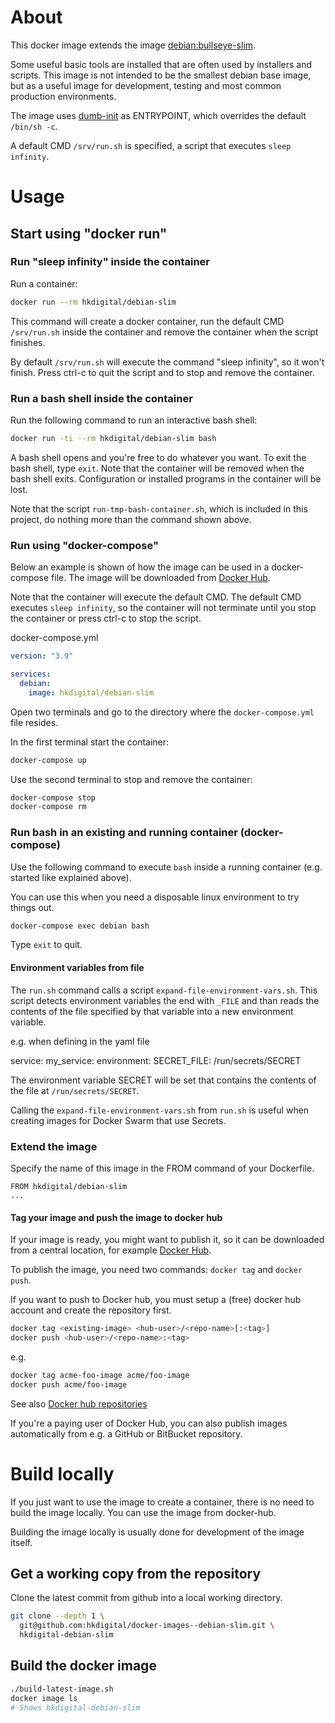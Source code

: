 
# About

This docker image extends the image [debian:bullseye-slim](https://hub.docker.com/_/debian).

Some useful basic tools are installed that are often used by installers and scripts. This image is not intended to be the smallest debian base image, 
but as a useful image for development, testing and most common production environments.

The image uses [dumb-init](https://github.com/Yelp/dumb-init) as ENTRYPOINT, which overrides the default `/bin/sh -c`.

A default CMD `/srv/run.sh` is specified, a script that executes `sleep infinity`.

# Usage

## Start using "docker run"

### Run "sleep infinity" inside the container

Run a container:

```bash
docker run --rm hkdigital/debian-slim
```

This command will create a docker container, run the default CMD `/srv/run.sh` inside the container and remove the container when the script finishes.

By default `/srv/run.sh` will execute the command "sleep infinity", so it won't finish. Press ctrl-c to quit the script and to stop and remove the container.

### Run a bash shell inside the container

Run the following command to run an interactive bash shell:

```bash
docker run -ti --rm hkdigital/debian-slim bash
```

A bash shell opens and you're free to do whatever you want. To exit the bash shell, type `exit`. Note that the container will be removed when the bash shell exits. Configuration or installed programs in the container will be lost.

Note that the script `run-tmp-bash-container.sh`, which is included in this project, do nothing more than the command shown above.

### Run using "docker-compose"

Below an example is shown of how the image can be used in a docker-compose file. The image will be downloaded from [Docker Hub](https://https://hub.docker.com).

Note that the container will execute the default CMD. The default CMD executes `sleep infinity`, so the container will not terminate until you stop the container or press ctrl-c to stop the script.

docker-compose.yml
```yaml
version: "3.9"

services:
  debian:
    image: hkdigital/debian-slim
```

Open two terminals and go to the directory where the `docker-compose.yml` file resides.

In the first terminal start the container:

```bash
docker-compose up
```

Use the second terminal to stop and remove the container:

```bash
docker-compose stop
docker-compose rm
```

### Run bash in an existing and running container (docker-compose)

Use the following command to execute `bash` inside a running container (e.g. started like explained above).

You can use this when you need a disposable linux environment to try things out.

```bash
docker-compose exec debian bash
```

Type `exit` to quit.

#### Environment variables from file

The `run.sh` command calls a script `expand-file-environment-vars.sh`. This script detects environment variables the end with `_FILE` and than reads the contents of the file specified by that variable into a new environment variable.

e.g. when defining in the yaml file

service:
  my_service:
    environment:
      SECRET_FILE: /run/secrets/SECRET

The environment variable SECRET will be set that contains the contents of the file at `/run/secrets/SECRET`.

Calling the `expand-file-environment-vars.sh` from `run.sh` is useful when creating images for Docker Swarm that use Secrets.


### Extend the image

Specify the name of this image in the FROM command of your Dockerfile.

```
FROM hkdigital/debian-slim
...
```

#### Tag your image and push the image to docker hub

If your image is ready, you might want to publish it, so it can be downloaded from a central location, for example [Docker Hub](https://hub.docker.com/).

To publish the image, you need two commands: `docker tag` and `docker push`.

If you want to push to Docker hub, you must setup a (free) docker hub account and create the repository first.

```bash
docker tag <existing-image> <hub-user>/<repo-name>[:<tag>]
docker push <hub-user>/<repo-name>:<tag>
```

e.g.

```bash
docker tag acme-foo-image acme/foo-image
docker push acme/foo-image
```

See also [Docker hub repositories](https://docs.docker.com/docker-hub/repos/)

If you're a paying user of Docker Hub, you can also publish images automatically from e.g. a GitHub or BitBucket repository.

# Build locally

If you just want to use the image to create a container, there is no need to build the image locally. You can use the image from docker-hub.

Building the image locally is usually done for development of the image itself.

## Get a working copy from the repository

Clone the latest commit from github into a local working directory.

```bash
git clone --depth 1 \
  git@github.com:hkdigital/docker-images--debian-slim.git \
  hkdigital-debian-slim
```

## Build the docker image

```bash
./build-latest-image.sh
docker image ls
# Shows hkdigital-debian-slim
```

